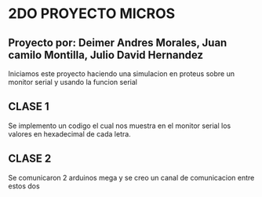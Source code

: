 # 2DO PROYECTO MICROS

## Proyecto por: Deimer Andres Morales, Juan camilo Montilla, Julio David Hernandez

Iniciamos este proyecto haciendo una simulacion en proteus 
sobre un monitor serial y usando la funcion serial

## CLASE 1

Se implemento un codigo el cual nos muestra en el monitor serial los valores en hexadecimal de cada letra.

## CLASE 2

Se comunicaron 2 arduinos mega y se creo un canal de comunicacion entre estos dos 

